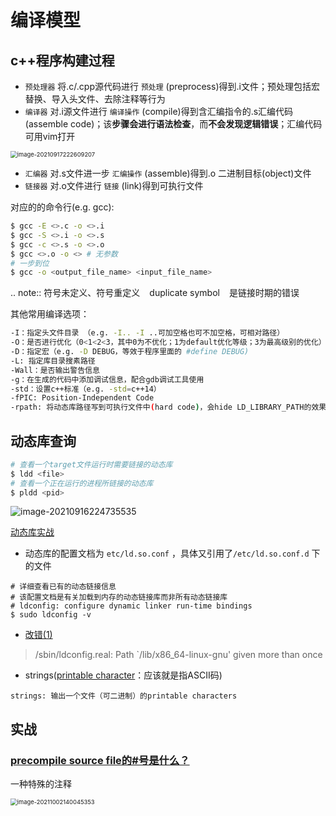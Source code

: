 # 编译模型

## c++程序构建过程

* `预处理器` 将.c/.cpp源代码进行 `预处理` (preprocess)得到.i文件；预处理包括宏替换、导入头文件、去除注释等行为
* `编译器` 对.i源文件进行 `编译操作` (compile)得到含汇编指令的.s汇编代码(assemble code)；该**步骤会进行语法检查**，而**不会发现逻辑错误**；汇编代码可用vim打开

<img src="https://natsu-akatsuki.oss-cn-guangzhou.aliyuncs.com/img/image-20210917222609207.png" alt="image-20210917222609207" style="zoom:67%; " />

* `汇编器` 对.s文件进一步 `汇编操作` (assemble)得到.o 二进制目标(object)文件
* `链接器` 对.o文件进行 `链接` (link)得到可执行文件

对应的的命令行(e.g. gcc):

```bash
$ gcc -E <>.c -o <>.i
$ gcc -S <>.i -o <>.s
$ gcc -c <>.s -o <>.o
$ gcc <>.o -o <> # 无参数
# 一步到位
$ gcc -o <output_file_name> <input_file_name>
```

.. note:: 符号未定义、符号重定义 ` ` duplicate symbol ` ` 是链接时期的错误

其他常用编译选项：

```bash
-I：指定头文件目录 （e.g. -I.. -I ..可加空格也可不加空格，可相对路径）
-O：是否进行优化（0<1<2<3，其中0为不优化；1为default优化等级；3为最高级别的优化）
-D：指定宏（e.g. -D DEBUG，等效于程序里面的 #define DEBUG)
-L: 指定库目录搜素路径
-Wall：是否输出警告信息
-g：在生成的代码中添加调试信息，配合gdb调试工具使用
-std：设置c++标准（e.g. -std=c++14）
-fPIC: Position-Independent Code
-rpath: 将动态库路径写到可执行文件中(hard code)，会hide LD_LIBRARY_PATH的效果
```

## 动态库查询

```bash
# 查看一个target文件运行时需要链接的动态库
$ ldd <file>
# 查看一个正在运行的进程所链接的动态库
$ pldd <pid>
```

![image-20210916224735535](https://natsu-akatsuki.oss-cn-guangzhou.aliyuncs.com/img/image-20210916224735535.png)

[动态库实战](http://cn.linux.vbird.org/linux_basic/0520source_code_and_tarball_5.php)

* 动态库的配置文档为 `etc/ld.so.conf` ，具体又引用了`/etc/ld.so.conf.d` 下的文件

```plain
# 详细查看已有的动态链接信息
# 该配置文档是有关加载到内存的动态链接库而非所有动态链接库
# ldconfig: configure dynamic linker run-time bindings
$ sudo ldconfig -v
```

* [改错(1)](https://askubuntu.com/questions/272369/ldconfig-path-lib-x86-64-linux-gnu-given-more-than-once?rq=1)

>/sbin/ldconfig.real: Path `/lib/x86_64-linux-gnu' given more than once

* strings([printable character](http://facweb.cs.depaul.edu/sjost/it212/documents/ascii-pr.htm)：应该就是指ASCII码)

```plain
strings: 输出一个文件（可二进制）的printable characters
```

## 实战

### [precompile source file的#号是什么？](https://stackoverflow.com/questions/25137743/where-do-we-use-i-files-and-how-do-we-generate-them)

一种特殊的注释

<img src="https://natsu-akatsuki.oss-cn-guangzhou.aliyuncs.com/img/image-20211002140045353.png" alt="image-20211002140045353" style="zoom:67%; " />
